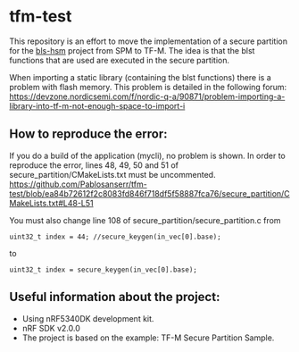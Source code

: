 # tfm-test

This repository is an effort to move the implementation of a secure partition for the [bls-hsm](https://github.com/decentralizedsecurity/bls-hsm) project from SPM to TF-M. The idea is that the blst functions that are used are executed in the secure partition.

When importing a static library (containing the blst functions) there is a problem with flash memory. This problem is detailed in the following forum: https://devzone.nordicsemi.com/f/nordic-q-a/90871/problem-importing-a-library-into-tf-m-not-enough-space-to-import-i

## How to reproduce the error:
If you do a build of the application (mycli), no problem is shown. In order to reproduce the error, lines 48, 49, 50 and 51 of secure_partition/CMakeLists.txt must be uncommented.
https://github.com/Pablosanserr/tfm-test/blob/ea84b72612f2c8083fd846f718df5f58887fca76/secure_partition/CMakeLists.txt#L48-L51

You must also change line 108 of secure_partition/secure_partition.c from
```
uint32_t index = 44; //secure_keygen(in_vec[0].base);
```
to
```
uint32_t index = secure_keygen(in_vec[0].base);
```

## Useful information about the project:
- Using nRF5340DK development kit.
- nRF SDK v2.0.0
- The project is based on the example: TF-M Secure Partition Sample. 
